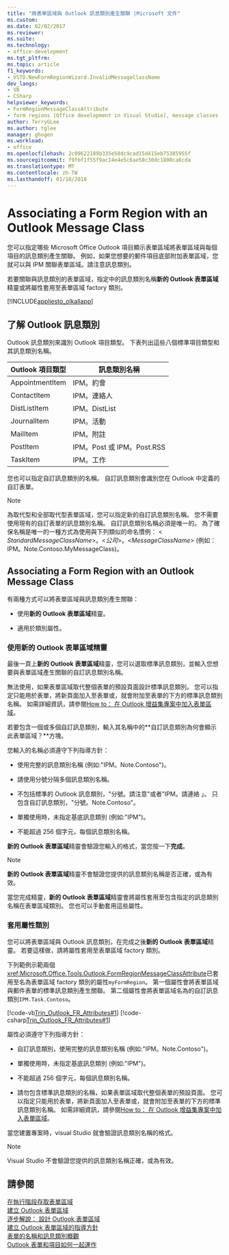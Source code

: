 ```yaml
---
title: "將表單區域與 Outlook 訊息類別產生關聯 |Microsoft 文件"
ms.custom: 
ms.date: 02/02/2017
ms.reviewer: 
ms.suite: 
ms.technology:
- office-development
ms.tgt_pltfrm: 
ms.topic: article
f1_keywords:
- VSTO.NewFormRegionWizard.InvalidMessageClassName
dev_langs:
- VB
- CSharp
helpviewer_keywords:
- FormRegionMessageClassAttribute
- form regions [Office development in Visual Studio], message classes
author: TerryGLee
ms.author: tglee
manager: ghogen
ms.workload:
- office
ms.openlocfilehash: 2c09622189b335e58dc9cad15d415eb75385955f
ms.sourcegitcommit: f9fbf1f55f9ac14e4e5c6ae58c30dc1800ca6cda
ms.translationtype: MT
ms.contentlocale: zh-TW
ms.lasthandoff: 01/10/2018
---
```

# <a name="associating-a-form-region-with-an-outlook-message-class"></a>Associating a Form Region with an Outlook Message Class
  您可以指定哪些 Microsoft Office Outlook 項目顯示表單區域將表單區域與每個項目的訊息類別產生關聯。 例如，如果您想要的郵件項目底部附加表單區域，您就可以與 IPM 關聯表單區域。請注意訊息類別。  
  
 若要關聯與訊息類別的表單區域，指定中的訊息類別名稱**新的 Outlook 表單區域**精靈或將屬性套用至表單區域 factory 類別。  
  
 [!INCLUDE[appliesto_olkallapp](../vsto/includes/appliesto-olkallapp-md.md)]  
  
## <a name="understanding-outlook-message-classes"></a>了解 Outlook 訊息類別  
 Outlook 訊息類別來識別 Outlook 項目類型。 下表列出這些八個標準項目類型和其訊息類別名稱。  
  
|Outlook 項目類型|訊息類別名稱|  
|-----------------------|------------------------|  
|AppointmentItem|IPM。約會|  
|ContactItem|IPM。連絡人|  
|DistListItem|IPM。DistList|  
|JournalItem|IPM。活動|  
|MailItem|IPM。附註|  
|PostItem|IPM。Post 或 IPM。Post.RSS|  
|TaskItem|IPM。工作|  
  
 您也可以指定自訂訊息類別的名稱。 自訂訊息類別會識別您在 Outlook 中定義的自訂表單。  
  
> [!NOTE]  
>  為取代型和全部取代型表單區域，您可以指定新的自訂訊息類別名稱。 您不需要使用現有的自訂表單的訊息類別名稱。 自訂訊息類別名稱必須是唯一的。 為了確保名稱是唯一的一種方式為使用與下列類似的命名慣例： \< *StandardMessageClassName*>。\<*公司*>。\<*MessageClassName*> (例如： IPM。Note.Contoso.MyMessageClass)。  
  
## <a name="associating-a-form-region-with-an-outlook-message-class"></a>Associating a Form Region with an Outlook Message Class  
 有兩種方式可以將表單區域與訊息類別產生關聯：  
  
-   使用**新的 Outlook 表單區域**精靈。  
  
-   適用於類別屬性。  
  
### <a name="using-the-new-outlook-form-region-wizard"></a>使用新的 Outlook 表單區域精靈  
 最後一頁上**新的 Outlook 表單區域**精靈，您可以選取標準訊息類別，並輸入您想要與表單區域產生關聯的自訂訊息類別名稱。  
  
 無法使用，如果表單區域取代整個表單的預設頁面設計標準訊息類別。 您可以指定只能用於表單，將新頁面加入至表單或，就會附加至表單的下方的標準訊息類別名稱。 如需詳細資訊，請參閱[How to： 在 Outlook 增益集專案中加入表單區域](../vsto/how-to-add-a-form-region-to-an-outlook-add-in-project.md)。  
  
 若要包含一個或多個自訂訊息類別，輸入其名稱中的**自訂訊息類別為何會顯示此表單區域？**方塊。  
  
 您輸入的名稱必須遵守下列指導方針：  
  
-   使用完整的訊息類別名稱 (例如:"IPM。Note.Contoso")。  
  
-   請使用分號分隔多個訊息類別名稱。  
  
-   不包括標準的 Outlook 訊息類別，"分號。請注意"或者"IPM。請連絡 」。 只包含自訂訊息類別，"分號。Note.Contoso"。  
  
-   單獨使用時，未指定基底訊息類別 (例如:"IPM")。  
  
-   不能超過 256 個字元，每個訊息類別名稱。  
  
 **新的 Outlook 表單區域**精靈會驗證您輸入的格式，當您按一下**完成**。  
  
> [!NOTE]  
>  **新的 Outlook 表單區域**精靈不會驗證您提供的訊息類別名稱是否正確，或為有效。  
  
 當您完成精靈，**新的 Outlook 表單區域**精靈會將屬性套用至包含指定的訊息類別名稱在表單區域類別。 您也可以手動套用這些屬性。  
  
### <a name="applying-class-attributes"></a>套用屬性類別  
 您可以將表單區域與 Outlook 訊息類別，在完成之後**新的 Outlook 表單區域**精靈。 若要這樣做，請將屬性套用至表單區域 factory 類別。  
  
 下列範例示範兩個<xref:Microsoft.Office.Tools.Outlook.FormRegionMessageClassAttribute>已套用至名為表單區域 factory 類別的屬性`myFormRegion`。 第一個屬性會將表單區域與郵件表單的標準訊息類別產生關聯。 第二個屬性會將表單區域名為的自訂訊息類別`IPM.Task.Contoso`。  
  
 [!code-vb[Trin_Outlook_FR_Attributes#1](../vsto/codesnippet/VisualBasic/Trin_Outlook_FR_Attributes/FormRegion1.vb#1)]
 [!code-csharp[Trin_Outlook_FR_Attributes#1](../vsto/codesnippet/CSharp/Trin_Outlook_FR_Attributes/FormRegion1.cs#1)]  
  
 屬性必須遵守下列指導方針：  
  
-   自訂訊息類別，使用完整的訊息類別名稱 (例如:"IPM。Note.Contoso")。  
  
-   單獨使用時，未指定基底訊息類別 (例如:"IPM")。  
  
-   不能超過 256 個字元，每個訊息類別名稱。  
  
-   請勿包含標準訊息類別的名稱，如果表單區域取代整個表單的預設頁面。 您可以指定只能用於表單，將新頁面加入至表單或，就會附加至表單的下方的標準訊息類別名稱。 如需詳細資訊，請參閱[How to： 在 Outlook 增益集專案中加入表單區域](../vsto/how-to-add-a-form-region-to-an-outlook-add-in-project.md)。  
  
 當您建置專案時，visual Studio 就會驗證訊息類別名稱的格式。  
  
> [!NOTE]  
>  Visual Studio 不會驗證您提供的訊息類別名稱正確，或為有效。  
  
## <a name="see-also"></a>請參閱  
 [在執行階段存取表單區域](../vsto/accessing-a-form-region-at-run-time.md)   
 [建立 Outlook 表單區域](../vsto/creating-outlook-form-regions.md)   
 [逐步解說： 設計 Outlook 表單區域](../vsto/walkthrough-designing-an-outlook-form-region.md)   
 [建立 Outlook 表單區域的指導方針](../vsto/guidelines-for-creating-outlook-form-regions.md)   
 [表單的名稱和訊息類別概觀](http://msdn.microsoft.com/library/office/ff867629.aspx)   
 [Outlook 表單和項目如何一起運作](http://msdn.microsoft.com/library/office/ff869706.aspx)  
  
  